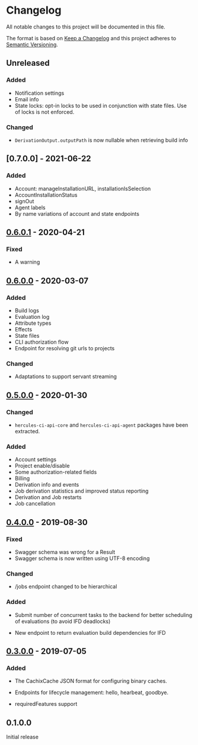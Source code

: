 # Changelog

All notable changes to this project will be documented in this file.

The format is based on [Keep a Changelog](https://keepachangelog.com/en/1.0.0/)
and this project adheres to [Semantic Versioning](https://semver.org/spec/v2.0.0.html).

## Unreleased

### Added

 - Notification settings
 - Email info
 - State locks: opt-in locks to be used in conjunction with state files. Use of locks is not enforced.

### Changed

 - `DerivationOutput.outputPath` is now nullable when retrieving build info

## [0.7.0.0] - 2021-06-22

### Added

 - Account: manageInstallationURL, installationIsSelection
 - AccountInstallationStatus
 - signOut
 - Agent labels
 - By name variations of account and state endpoints

## [0.6.0.1] - 2020-04-21

### Fixed

 - A warning

## [0.6.0.0] - 2020-03-07

### Added

 - Build logs
 - Evaluation log
 - Attribute types
 - Effects
 - State files
 - CLI authorization flow
 - Endpoint for resolving git urls to projects

### Changed

 - Adaptations to support servant streaming

## [0.5.0.0] - 2020-01-30

### Changed

- `hercules-ci-api-core` and `hercules-ci-api-agent` packages have been extracted.

### Added

- Account settings
- Project enable/disable
- Some authorization-related fields
- Billing
- Derivation info and events
- Job derivation statistics and improved status reporting
- Derivation and Job restarts
- Job cancellation

## [0.4.0.0] - 2019-08-30

### Fixed

- Swagger schema was wrong for a Result
- Swagger schema is now written using UTF-8 encoding

### Changed

- /jobs endpoint changed to be hierarchical

### Added

- Submit number of concurrent tasks to the backend for better scheduling of evaluations (to avoid IFD deadlocks)

- New endpoint to return evaluation build dependencies for IFD


## [0.3.0.0] - 2019-07-05

### Added

- The CachixCache JSON format for configuring binary caches.

- Endpoints for lifecycle management: hello, hearbeat, goodbye.

- requiredFeatures support

## 0.1.0.0

Initial release

[0.6.0.0]: https://github.com/hercules-ci/hercules-ci-agent/compare/hercules-ci-agent-0.6.0.1...hercules-ci-api-0.7.0.0
[0.6.0.1]: https://github.com/hercules-ci/hercules-ci-agent/compare/hercules-ci-agent-0.6.0.0...hercules-ci-api-0.6.0.1
[0.6.0.0]: https://github.com/hercules-ci/hercules-ci-agent/compare/hercules-ci-agent-0.5.0.0...hercules-ci-api-0.6.0.0
[0.5.0.0]: https://github.com/hercules-ci/hercules-ci-agent/compare/hercules-ci-agent-0.4.0.0...hercules-ci-api-0.5.0.0
[0.4.0.0]: https://github.com/hercules-ci/hercules-ci-agent/compare/hercules-ci-agent-0.3.0.0...hercules-ci-api-0.4.0.0
[0.3.0.0]: https://github.com/hercules-ci/hercules-ci-agent/compare/hercules-ci-agent-0.1.0.0...hercules-ci-api-0.3.0.0
[Unreleased]: https://github.com/hercules-ci/hercules-ci-agent/compare/stable...master
